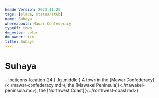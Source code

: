 ```yaml
---
headerVersion: 2023.11.25
tags: [place, status/stub]
name: Suhaya
whereabouts: Mawar Confederacy
typeOf: town
dm_notes: color
dm_owner: tim
title: Suhaya
---
```

# Suhaya
<div class="grid cards ext-narrow-margin ext-one-column" markdown>
-    :octicons-location-24:{ .lg .middle } A town in the [Mawar Confederacy](<./mawar-confederacy.md>), the [Mawakel Peninsula](<./mawakel-peninsula.md>), the [Northwest Coast](<../northwest-coast.md>)  
</div>


